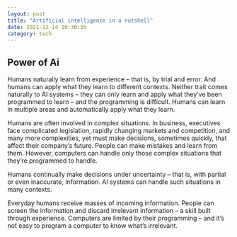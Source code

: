 ```yaml
---
layout: post
title: "Artificial intelligence in a nutshell"
date: 2021-12-14 10:30:35 
category: tech
---
```


## Power of Ai
Humans naturally learn from experience – that is, by trial and error.  And humans can apply what they learn to different contexts.  Neither trait comes naturally to AI systems – they can only learn and apply what they’ve been programmed to learn – and the programming is difficult. Humans can learn in multiple areas and automatically apply what they learn.

Humans are often involved in complex situations.  In business, executives face complicated legislation, rapidly changing markets and competition, and many more complexities, yet must make decisions, sometimes quickly, that affect their company’s future.  People can make mistakes and learn from them.  However, computers can handle only those complex situations that they’re programmed to handle.

Humans continually make decisions under uncertainty – that is, with partial or even inaccurate, information. AI systems can handle such situations in many contexts.

Everyday humans receive masses of incoming information.  People can screen the information and discard irrelevant information – a skill built through experience.  Computers are limited by their programming – and it’s not easy to program a computer to know what’s irrelevant.
